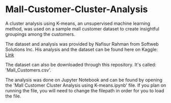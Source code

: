 # Mall-Customer-Cluster-Analysis
A cluster analysis using K-means, an unsupervised machine learning method, was used on a sample mall customer dataset to create insightful groupings among the customers.

The dataset and analysis was provided by Nafisur Rahman from Softweb Solutions Inc. His analysis and the dataset can be found here on Kaggle: [Link](https://www.kaggle.com/nafisur/customer-segmentation-analysis-cluster-analysis)

The dataset can also be downloaded through this repository. It's called: 'Mall_Customers.csv'.

The analysis was done on Jupyter Notebook and can be found by opening the 'Mall Customer Cluster Analysis using K-means.ipynb' file. If you plan on running the file, you will need to change the filepath in order for you to load the file.
